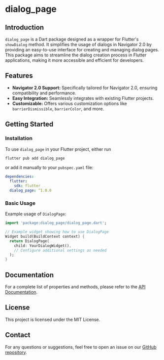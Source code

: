 # dialog_page

## Introduction

`dialog_page` is a Dart package designed as a wrapper for Flutter's `showDialog` method. It simplifies the usage of dialogs in Navigator 2.0 by providing an easy-to-use interface for creating and managing dialog pages. This package aims to streamline the dialog creation process in Flutter applications, making it more accessible and efficient for developers.

## Features

- **Navigator 2.0 Support:** Specifically tailored for Navigator 2.0, ensuring compatibility and performance.
- **Easy Integration:** Seamlessly integrates with existing Flutter projects.
- **Customizable:** Offers various customization options like `barrierDismissible`, `barrierColor`, and more.

## Getting Started

### Installation

To use `dialog_page` in your Flutter project, either run

```bash
flutter pub add dialog_page
```

or add it manually to your `pubspec.yaml` file:

```yaml
dependencies:
  flutter:
    sdk: flutter
  dialog_page: ^1.0.0
```

### Basic Usage

Example usage of `DialogPage`:

```dart
import 'package:dialog_page/dialog_page.dart';

// Example widget showing how to use DialogPage
Widget build(BuildContext context) {
  return DialogPage(
    child: YourDialogWidget(),
    // Configure additional settings as needed
  );
}
```

## Documentation

For a complete list of properties and methods, please refer to the [API Documentation](https://github.com/HighLiuk/dialog_page/blob/main/lib/src/dialog_page.dart).

## License

This project is licensed under the MIT License.

## Contact

For any questions or suggestions, feel free to open an issue on our [GitHub repository](https://github.com/HighLiuk/dialog_page).
